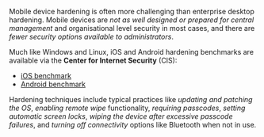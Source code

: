 
Mobile device hardening is often more challenging than enterprise desktop hardening. Mobile devices are *not as well designed or prepared for central management* and organisational level security in most cases, and there are *fewer security options available to administrators*.

Much like Windows and Linux, iOS and Android hardening benchmarks are available via the **Center for Internet Security** (CIS):

- [iOS benchmark ](https://www.cisecurity.org/benchmark/apple_ios)
- [Android benchmark](https://www.cisecurity.org/benchmark/google_android) 

Hardening techniques include typical practices like *updating and patching the OS*, *enabling remote wipe* functionality, *requiring passcodes*, *setting automatic screen locks*, *wiping the device after excessive passcode failures*, and *turning off connectivity* options like Bluetooth when not in use.

 